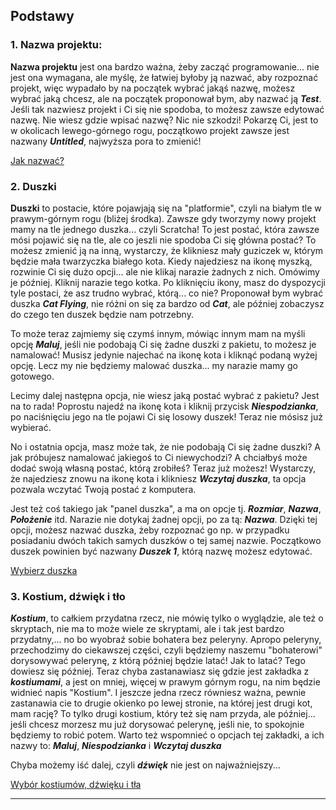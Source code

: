 ## Podstawy

### 1. Nazwa projektu:

**Nazwa projektu** jest ona bardzo ważna, żeby zacząć programowanie... nie jest ona wymagana, ale myślę, że łatwiej byłoby ją nazwać, aby rozpoznać projekt, więc wypadało by na początek wybrać jakąś nazwę, możesz wybrać jaką chcesz, ale na początek proponował bym, aby nazwać ją **_Test_**. Jeśli tak nazwiesz projekt i Ci się nie spodoba, to możesz zawsze edytować nazwę. Nie wiesz gdzie wpisać nazwę? Nic nie szkodzi! Pokarzę Ci, jest to w okolicach lewego-górnego rogu, początkowo projekt zawsze jest nazwany **_Untitled_**, najwyższa pora to zmienić!

[Jak nazwać?](...)

### 2. Duszki

**Duszki** to postacie, które pojawjają się na "platformie", czyli na białym tle w prawym-górnym rogu (bliżej środka). Zawsze gdy tworzymy nowy projekt mamy na tle jednego duszka... czyli Scratcha! To jest postać, która zawsze mósi pojawić się na tle, ale co jeszli nie spodoba Ci się główna postać? To możesz zmienić ją na inną, wystarczy, że klikniesz mały guziczek w, którym będzie mała twarzyczka białego kota. Kiedy najedziesz na ikonę myszką, rozwinie Ci się dużo opcji... ale nie klikaj narazie żadnych z nich. Omówimy je później. Kliknij narazie tego kotka. Po kliknięciu ikony, masz do dyspozycji tyle postaci, że asz trudno wybrać, którą... co nie? Proponował bym wybrać duszka **_Cat Flying_**, nie różni on się za bardzo od **_Cat_**, ale później zobaczysz do czego ten duszek będzie nam potrzebny.

To może teraz zajmiemy się czymś innym, mówiąc innym mam na myśli opcję **_Maluj_**, jeśli nie podobają Ci się żadne duszki z pakietu, to możesz je namalować! Musisz jedynie najechać na ikonę kota i kliknąć podaną wyżej opcję. Lecz my nie będziemy malować duszka... my narazie mamy go gotowego.

Lecimy dalej następna opcja, nie wiesz jaką postać wybrać z pakietu? Jest na to rada! Poprostu najedź na ikonę kota i kliknij przycisk **_Niespodzianka_**, po naciśnięciu jego na tle pojawi Ci się losowy duszek! Teraz nie mósisz już wybierać.

No i ostatnia opcja, masz może tak, że nie podobają Ci się żadne duszki? A jak próbujesz namalować jakiegoś to Ci niewychodzi? A chciałbyś może dodać swoją własną postać, którą zrobiłeś? Teraz już możesz! Wystarczy, że najedziesz znowu na ikonę kota i klikniesz **_Wczytaj duszka_**, ta opcja pozwala wczytać Twoją postać z komputera.

Jest też coś takiego jak "panel duszka", a ma on opcje tj. **_Rozmiar_**, **_Nazwa_**, **_Położenie_** itd. Narazie nie dotykaj żadnej opcji, po za tą: **_Nazwa_**. Dzięki tej opcji, możesz nazwać duszka, żeby rozpoznać go np. w przypadku posiadaniu dwóch takich samych duszków o tej samej nazwie. Początkowo duszek powinien być nazwany **_Duszek 1_**, którą nazwę możesz edytować.

[Wybierz duszka](...)

### 3. Kostium, dźwięk i tło

**_Kostium_**, to całkiem przydatna rzecz, nie mówię tylko o wyglądzie, ale też o skryptach, nie ma to może wiele ze skryptami, ale i tak jest bardzo przydatny,... no bo wyobraź sobie bohatera bez peleryny. Apropo peleryny, przechodzimy do ciekawszej części, czyli będziemy naszemu "bohaterowi" dorysowywać pelerynę, z którą później będzie latać! Jak to latać? Tego dowiesz się później. Teraz chyba zastanawiasz się gdzie jest zakładka z **_kostiumami_**, a jest on mniej, więcej w prawym górnym rogu, na nim będzie widnieć napis "Kostium". I jeszcze jedna rzecz równiesz ważna, pewnie zastanawia cie to drugie okienko po lewej stronie, na której jest drugi kot, mam rację? To tylko drugi kostium, który też się nam przyda, ale później... jeśli chcesz morzesz mu już dorysować pelerynę, jeśli nie, to spokojnie będziemy to robić potem. Warto też wspomnieć o opcjach tej zakładki, a ich nazwy to: **_Maluj_**, **_Niespodzianka_** i **_Wczytaj duszka_**

Chyba możemy iść dalej, czyli **_dźwięk_** nie jest on najważniejszy...


[Wybór kostiumów, dźwięku i tła](...)

----------------------
